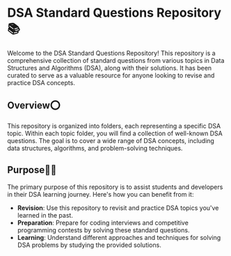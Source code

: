 # DSA Standard Questions Repository 📚

Welcome to the DSA Standard Questions Repository! This repository is a comprehensive collection of standard questions from various topics in Data Structures and Algorithms (DSA), along with their solutions. It has been curated to serve as a valuable resource for anyone looking to revise and practice DSA concepts.

## Overview⭕

This repository is organized into folders, each representing a specific DSA topic. Within each topic folder, you will find a collection of well-known DSA questions. The goal is to cover a wide range of DSA concepts, including data structures, algorithms, and problem-solving techniques.

## Purpose🎈✨

The primary purpose of this repository is to assist students and developers in their DSA learning journey. Here's how you can benefit from it:

- **Revision**: Use this repository to revisit and practice DSA topics you've learned in the past.
- **Preparation**: Prepare for coding interviews and competitive programming contests by solving these standard questions.
- **Learning**: Understand different approaches and techniques for solving DSA problems by studying the provided solutions.

